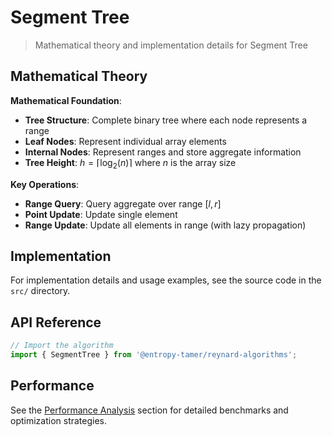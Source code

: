# Segment Tree

> Mathematical theory and implementation details for Segment Tree

## Mathematical Theory

**Mathematical Foundation**:

- **Tree Structure**: Complete binary tree where each node represents a range
- **Leaf Nodes**: Represent individual array elements
- **Internal Nodes**: Represent ranges and store aggregate information
- **Tree Height**: $h = \lceil \log_2(n) \rceil$ where $n$ is the array size

**Key Operations**:

- **Range Query**: Query aggregate over range $[l, r]$
- **Point Update**: Update single element
- **Range Update**: Update all elements in range (with lazy propagation)

## Implementation

For implementation details and usage examples, see the source code in the `src/` directory.

## API Reference

```typescript
// Import the algorithm
import { SegmentTree } from '@entropy-tamer/reynard-algorithms';
```

## Performance

See the [Performance Analysis](../performance/) section for detailed benchmarks and optimization strategies.
